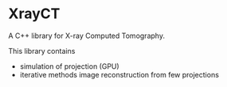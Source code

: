 # XrayCT
A C++ library for X-ray Computed Tomography. 

This library contains
* simulation of projection (GPU)
* iterative methods image reconstruction from few projections

